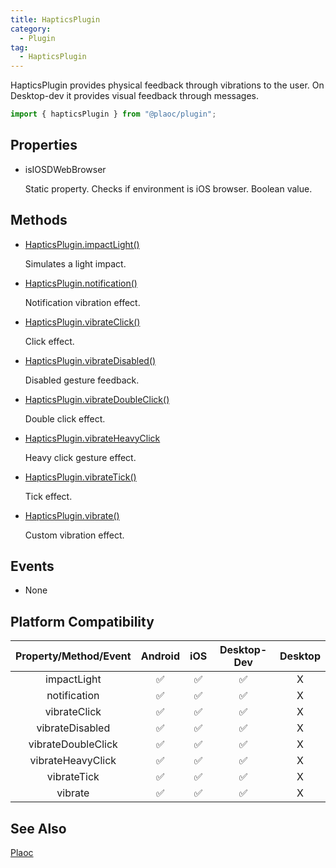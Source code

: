 ```yaml
---
title: HapticsPlugin
category:
  - Plugin
tag:
  - HapticsPlugin
---
```


HapticsPlugin provides physical feedback through vibrations to the user. 
On Desktop-dev it provides visual feedback through messages.

```js
import { hapticsPlugin } from "@plaoc/plugin";
```

## Properties

- isIOSDWebBrowser

  Static property. 
  Checks if environment is iOS browser.
  Boolean value.


## Methods

  - [HapticsPlugin.impactLight()](./impact-light.md)

    Simulates a light impact.
  
  - [HapticsPlugin.notification()](./notification.md)

    Notification vibration effect.
  
  - [HapticsPlugin.vibrateClick()](./vibrate-click.md)

    Click effect.
  
  - [HapticsPlugin.vibrateDisabled()](./vibrate-disabled.md)

    Disabled gesture feedback.
  
  - [HapticsPlugin.vibrateDoubleClick()](./vibrate-double-click.md)

    Double click effect.

  - [HapticsPlugin.vibrateHeavyClick](./vibrate-heavy-click.md)

    Heavy click gesture effect.
  
  - [HapticsPlugin.vibrateTick()](./vibrate-tick.md)

    Tick effect.
  
  - [HapticsPlugin.vibrate()](./vibrate.md)

    Custom vibration effect.

## Events  

- None

## Platform Compatibility

| Property/Method/Event    | Android | iOS | Desktop-Dev | Desktop |
|:------------------------:|:-------:|:---:|:-----------:|:-------:|
| impactLight              | ✅      | ✅  | ✅          | X       |
| notification             | ✅      | ✅  | ✅          | X       |
| vibrateClick             | ✅      | ✅  | ✅          | X       |
| vibrateDisabled          | ✅      | ✅  | ✅          | X       |
| vibrateDoubleClick       | ✅      | ✅  | ✅          | X       |
| vibrateHeavyClick        | ✅      | ✅  | ✅          | X       |  
| vibrateTick              | ✅      | ✅  | ✅          | X       |
| vibrate                  | ✅      | ✅  | ✅          | X       |

## See Also

[Plaoc](../index.md)